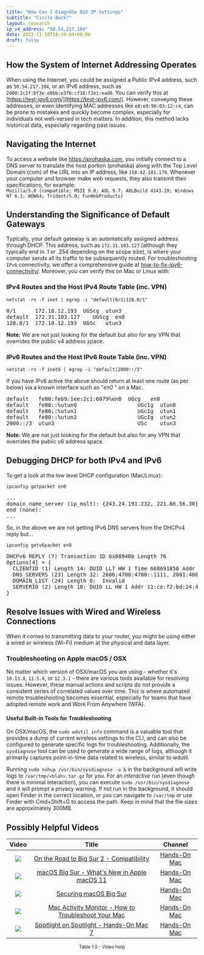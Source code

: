```yaml
---
title: "How Can I DiagnOSe OSX IP Settings"
subtitle: "Circle Back?"
layout: research
ip_v4_address: "50.54.217.104"
date: 2023-11-18T18:19:04+00:00
draft: false
---
```


## How the System of Internet Addressing Operates

When using the Internet, you could be assigned a Public IPv4 address, such as ```50.54.217.104```, or an IPv6 address, such as ```2000:2c2f:bf3e:e8bb:e3f6:cf38:f2e1:ead0```. You can verify this at [https://test-ipv6.com/](https://test-ipv6.com/). However, conveying these addresses, or even identifying MAC addresses like ```e8:e8:96:03:12:c4```, can be prone to mistakes and quickly become complex, especially for individuals not well-versed in tech matters. In addition, this method lacks historical data, especially regarding past issues.
## Navigating the Internet
To access a website like https://prohaska.com, you initially connect to a DNS server to translate the host portion (prohaska) along with the Top Level Domain (com) of the URL into an IP address, like ```158.42.181.179```. Whenever your computer and browser make web requests, they also transmit their specifications, for example: <br>```Mozilla/5.0 (compatible; MSIE 9.0; AOL 9.7; AOLBuild 4343.19; Windows NT 6.1; WOW64; Trident/5.0; FunWebProducts)```
## Understanding the Significance of Default Gateways
Typically, your default gateway is an automatically assigned address through DHCP. This address, such as ```172.31.103.127``` (although they typically end in .1 or .254 depending on the scope size), is where your computer sends all its traffic to be subsequently routed. For troubleshooting ```IPv6``` connectivity, we offer a comprehensive guide at [how-to-fix-ipv6-connectivity/](/blog/how-to-fix-ipv6-connectivity/). Moreover, you can verify this on Mac or Linux with: <br>
### IPv4 Routes and the Host IPv4 Route Table (inc. VPN)
```netstat -rn -f inet | egrep -i "default|0/1|128.0/1"```

<pre>
0/1      172.18.12.193  UGScg  utun3
default  172.31.103.127    UGScg  en0
128.0/1  172.18.12.193  UGSc   utun3</pre>

**Note:** We are not just looking for the default but also for any VPN that overrides the public v4 address space.

### IPv6 Routes and the Host IPv6 Route Table (inc. VPN)
```netstat -rn -f inet6 | egrep -i "default|2000::/3"```

If you have IPv6 active the above should return at least one route (as per below) via a known interface such as "_en0_ " on a Mac. 

<pre>
default   fe80:feb9:1ee:2c1:6079%en0  UGcg   en0
default   fe80::%utun0                   UGcIg  utun0
default   fe80::%utun1                   UGcIg  utun1
default   fe80::%utun2                   UGcIg  utun2
2000::/3  utun3                          USc    utun3</pre>

**Note:** We are not just looking for the default but also for any VPN that overrides the public v6 address space.
<br>

## Debugging DHCP for both IPv4 and IPv6

To get a look at the low level DHCP configuration (Mac/Linux): 

```ipconfig getpacket en0```

<pre>
...
domain_name_server (ip_mult): {243.24.191.232, 221.86.56.30}
end (none):
...</pre>

So, in the above we are not getting IPv6 DNS servers from the DHCPv4 reply but...

```ipconfig getv6packet en0```

<pre>
DHCPv6 REPLY (7) Transaction ID 0x80940b Length 76
Options[4] = {
  CLIENTID (1) Length 14: DUID LLT HW 1 Time 668691856 Addr e8:e8:96:03:12:c4
  DNS_SERVERS (23) Length 32: 2606:4700:4700::1111, 2001:4860:4860::8844
  DOMAIN_LIST (24) Length 0:  Invalid
  SERVERID (2) Length 10: DUID LL HW 1 Addr 11:ce:f2:bd:24:4c
}</pre>




## Resolve Issues with Wired and Wireless Connections

When it comes to transmitting data to your router, you might be using either a wired or wireless (Wi-Fi) medium at the physical and data layer.
### Troubleshooting on Apple macOS / OSX

No matter which version of OSX/macOS you are using - whether it's ```10.13.8```, ```11.5.6```, or ```12.3.1``` - there are various tools available for resolving issues. However, these manual actions and scripts do not provide a consistent series of correlated values over time. This is where automated remote troubleshooting becomes essential, especially for teams that have adopted remote work and Work From Anywhere (WFA).
#### Useful Built-in Tools for Troubleshooting

On OSX/macOS, the ```sudo wdutil info``` command is a valuable tool that provides a dump of current wireless settings to the CLI, and can also be configured to generate specific logs for troubleshooting. Additionally, the ```sysdiagnose``` tool can be used to generate a wide range of logs, although it primarily captures point-in-time data related to wireless, similar to wdutil.

Running ```sudo nohup /usr/bin/sysdiagnose -u &``` in the background will write logs to ```/var/tmp/<blah>.tar.gz``` for you. For an *interactive* run (even though there is minimal interaction), you can execute ```sudo /usr/bin/sysdiagnose``` and it will prompt a privacy warning. If not run in the background, it should open Finder in the correct location, or you can navigate to ```/var/tmp``` or use Finder with Cmd+Shift+G to access the path. Keep in mind that the file sizes are approximately 300MB.
## Possibly Helpful Videos

<link href="/plugins/lity/css/lity.min.css" rel="stylesheet">
<script src="/plugins/lity/js/lity.min.js"></script>
<div class="table1-start"></div>

|Video | Title | Channel |
| :---: | :---: | :---: |
|<a href="https://www.youtube.com/watch?v=HEbK-Tignuc" data-lity><img src="https://i.ytimg.com/vi/HEbK-Tignuc/default.jpg" class="img-fluid"></a>|<a href="https://www.youtube.com/watch?v=HEbK-Tignuc" data-lity>On the Road to Big Sur 2 - Compatibility</a>|<a target="_blank" href="https://www.youtube.com/channel/UCg43DP8MdHVcl4rFK_delBg" >Hands-On Mac</a>|
|<a href="https://www.youtube.com/watch?v=JMKi6o9kaZI" data-lity><img src="https://i.ytimg.com/vi/JMKi6o9kaZI/default.jpg" class="img-fluid"></a>|<a href="https://www.youtube.com/watch?v=JMKi6o9kaZI" data-lity>macOS Big Sur - What&#39;s New in Apple macOS 11</a>|<a target="_blank" href="https://www.youtube.com/channel/UCg43DP8MdHVcl4rFK_delBg" >Hands-On Mac</a>|
|<a href="https://www.youtube.com/watch?v=7KdhJimuhNw" data-lity><img src="https://i.ytimg.com/vi/7KdhJimuhNw/default.jpg" class="img-fluid"></a>|<a href="https://www.youtube.com/watch?v=7KdhJimuhNw" data-lity>Securing macOS Big Sur</a>|<a target="_blank" href="https://www.youtube.com/channel/UCg43DP8MdHVcl4rFK_delBg" >Hands-On Mac</a>|
|<a href="https://www.youtube.com/watch?v=TWzWd_DiaJ0" data-lity><img src="https://i.ytimg.com/vi/TWzWd_DiaJ0/default.jpg" class="img-fluid"></a>|<a href="https://www.youtube.com/watch?v=TWzWd_DiaJ0" data-lity>Mac Activity Monitor - How to Troubleshoot Your Mac</a>|<a target="_blank" href="https://www.youtube.com/channel/UCg43DP8MdHVcl4rFK_delBg" >Hands-On Mac</a>|
|<a href="https://www.youtube.com/watch?v=RslZ4W1EPqk" data-lity><img src="https://i.ytimg.com/vi/RslZ4W1EPqk/default.jpg" class="img-fluid"></a>|<a href="https://www.youtube.com/watch?v=RslZ4W1EPqk" data-lity>Spotlight on Spotlight - Hands-On Mac 7</a>|<a target="_blank" href="https://www.youtube.com/channel/UCg43DP8MdHVcl4rFK_delBg" >Hands-On Mac</a>|

<center><small>Table 1.0 - Video Help</small></center>
 <br>
<div class="table1-end"></div>
<script type="text/javascript">
(function() {
    $('div.table1-start').nextUntil('div.table1-end', 'table').addClass('table thead-dark table-striped table-responsive rounded').attr('id', 't1');
    $('#t1').find('thead').addClass('thead-dark');
})();
</script>
